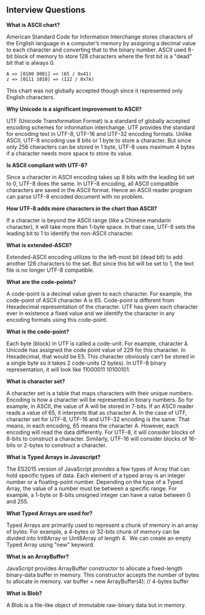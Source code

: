 ## Interview Questions
**What is ASCII chart?**

American Standard Code for Information Interchange stores characters of the English language in a computer’s 
memory by assigning a decimal value to each character and converting that to the binary number. ASCII used 
8-bit block of memory to store 128 characters where the first bit is a "dead" bit that is always 0.
```
A => [0100 0001] => (65 / 0x41)
z => [0111 1010] => (122 / 0x7A)
```
This chart was not globally accepted though since it represented only English characters.

**Why Unicode is a significant improvement to ASCII?**

UTF (Unicode Transformation Format) is a standard of globally accepted encoding schemes for information interchange. 
UTF provides the standard for encoding text in UTF-8, UTF-16 and UTF-32 encoding formats. Unlike ASCII, 
UTF-8 encoding use 8 bits or 1 byte to store a character. But since only 256 characters can be stored in 1 byte, 
UTF-8 uses maximum 4 bytes if a character needs more space to store its value.

**Is ASCII compliant with UTF-8?**

Since a character in ASCII encoding takes up 8 bits with the leading bit set to 0, UTF-8 does the same. In UTF-8 encoding, 
all ASCII compatible characters are saved in the ASCII format. Hence an ASCII reader program can parse UTF-8 encoded 
document with no problem.

**How UTF-8 adds more characters in the chart than ASCII?**

If a character is beyond the ASCII range (like a Chinese mandarin character), it will take more than 1-byte space. In that 
case, UTF-8 sets the leading bit to 1 to identify the non-ASCII character.

**What is extended-ASCII?**

Extended-ASCII encoding utilizes to the left-most bit (dead bit) to add another 128 characters to the set. But since 
this bit will be set to 1, the text file is no longer UTF-8 compatible.

**What are the code-points?**

A code-point is a decimal value given to each character. For example, the code-point of ASCII character A is 65. 
Code-point is different from Hexadecimal representation of the character. UTF has given each character ever in existence 
a fixed value and we identify the character in any encoding formats using this code-point.

**What is the code-point?**

Each byte (block) in UTF is called a code-unit. For example, character å. Unicode has assigned the code point value of 
229 for this character. In Hexadecimal, that would be E5. This character obviously can’t be stored in a single byte so it 
takes 2 code-units (2 bytes). In UTF-8 binary representation, it will look like 11000011 10100101.

**What is character set?**

A character set is a table that maps characters with their unique numbers. Encoding is how a character will be represented 
in binary numbers. So for example, in ASCII, the value of A will be stored in 7-bits. If an ASCII reader reads a value of 
65, it interprets that as character A. In the case of UTF, character set for UTF-8, UTF-16 and UTF-32 encoding is the same. 
That means, in each encoding, 65 means the character A. However, each encoding will read the data differently.
For UTF-8, it will consider blocks of 8-bits to construct a character. Similarly, UTF-16 will consider blocks of 16-bits 
or 2-bytes to construct a character.

**What is Typed Arrays in Javascript?**

The ES2015 version of JavaScript provides a few types of Array that can hold specific types of data.
Each element of a typed array is an integer number or a floating-point number. Depending on the type of a Typed Array, 
the value of a number must be between a specific range. For example, a 1-byte or 8-bits unsigned integer can have a
value between 0 and 255.

**What Typed Arrays are used for?**

Typed Arrays are primarily used to represent a chunk of memory in an array of bytes. For example, a 4-bytes 
or 32-bits chunk of memory can be divided into Int8Array or Uint8Array of length 4.  We can create an empty 
Typed Array using "new" keyword.

**What is an ArrayBuffer?**

JavaScript provides ArrayBuffer constructor to allocate a fixed-length binary-data buffer in memory. 
This constructor accepts the number of bytes to allocate in memory.
var buffer = new ArrayBuffer(4); // 4-bytes buffer

**What is Blob?**

A Blob is a file-like object of immutable raw-binary data but in memory.

